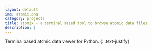 ```yaml
---
layout: default
img: atomix.png
category: projects
title: atomix - a terminal based tool to browse atomic data files
description: |
---
```


Terminal based atomic data viewer for Python.
{: .text-justify}
